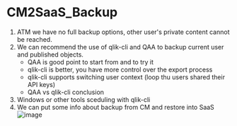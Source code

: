 # CM2SaaS_Backup
 1. ATM we have no full backup options, other user's private content cannot be reached.
 2. We can recommend the use of qlik-cli and QAA to backup current user and published objects.
	 - QAA is good point to start from and to try it
	 - qlik-cli is better, you have more control over the export process
	 - qlik-cli supports switching user context (loop thu users shared their API keys)
	 - QAA vs qlik-cli conclusion
 3. Windows or other tools sceduling with qlik-cli
 4. We can put some info about backup from CM and restore into SaaS
![image](https://user-images.githubusercontent.com/19431186/168031927-3ec68c65-ad89-4789-ad1e-8f7a906d52ee.png)
